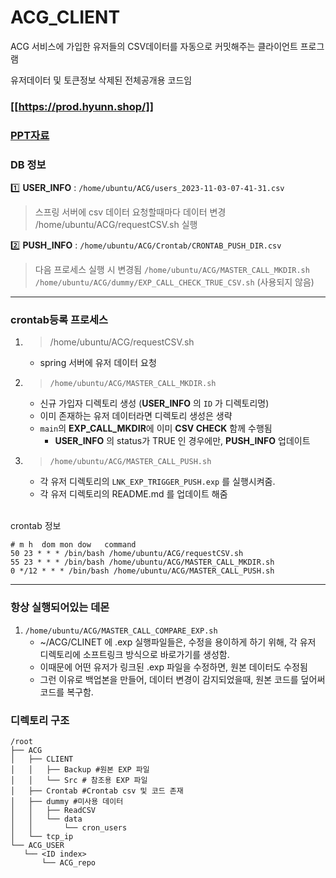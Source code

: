 # ACG_CLIENT
ACG 서비스에 가입한 유저들의 CSV데이터를 자동으로 커밋해주는 클라이언트 프로그램

유저데이터 및 토큰정보 삭제된 전체공개용 코드임

 ### [[https://prod.hyunn.shop/]]
### [PPT자료](https://docs.google.com/presentation/d/1SwTtjPmRu_-K8BIRhXG298PkwFupW2K0/edit?usp=sharing&ouid=103204687067264269924&rtpof=true&sd=true)

### DB 정보
1️⃣ **USER_INFO** : `/home/ubuntu/ACG/users_2023-11-03-07-41-31.csv`
> 스프링 서버에 csv 데이터 요청할때마다 데이터 변경
> /home/ubuntu/ACG/requestCSV.sh 실행

2️⃣ **PUSH_INFO** : `/home/ubuntu/ACG/Crontab/CRONTAB_PUSH_DIR.csv`
> 다음 프로세스 실행 시 변경됨
> `/home/ubuntu/ACG/MASTER_CALL_MKDIR.sh`
> `/home/ubuntu/ACG/dummy/EXP_CALL_CHECK_TRUE_CSV.sh` (사용되지 않음)

---

### crontab등록 프로세스

1. >/home/ubuntu/ACG/requestCSV.sh
   - spring 서버에 유저 데이터 요청
2. >`/home/ubuntu/ACG/MASTER_CALL_MKDIR.sh`
    - 신규 가입자 디렉토리 생성 (**USER_INFO** 의 `ID` 가 디렉토리명)
    - 이미 존재하는 유저 데이터라면 디렉토리 생성은 생략
    - `main`의 **EXP_CALL_MKDIR**에 이미 **CSV CHECK** 함께 수행됨
      - **USER_INFO** 의 status가 TRUE 인 경우에만, **PUSH_INFO** 업데이트
3. > `/home/ubuntu/ACG/MASTER_CALL_PUSH.sh`
   - 각 유저 디렉토리의 `LNK_EXP_TRIGGER_PUSH.exp` 를 실행시켜줌.
   - 각 유저 디렉토리의 README.md 를 업데이트 해줌


</br>crontab 정보
```sehll
# m h  dom mon dow   command
50 23 * * * /bin/bash /home/ubuntu/ACG/requestCSV.sh
55 23 * * * /bin/bash /home/ubuntu/ACG/MASTER_CALL_MKDIR.sh
0 */12 * * * /bin/bash /home/ubuntu/ACG/MASTER_CALL_PUSH.sh
```

---

### 항상 실행되어있는 데몬
1. `/home/ubuntu/ACG/MASTER_CALL_COMPARE_EXP.sh`
   - ~/ACG/CLINET 에 .exp 실행파일들은, 수정을 용이하게 하기 위해, 각 유저 디렉토리에 소프트링크 방식으로 바로가기를 생성함.
   - 이때문에 어떤 유저가 링크된 .exp 파일을 수정하면, 원본 데이터도 수정됨
   - 그런 이유로 백업본을 만들어, 데이터 변경이 감지되었을때, 원본 코드를 덮어써 코드를 복구함.

### 디렉토리 구조
```shell
/root
├── ACG
│   ├── CLIENT
│   │   ├── Backup #원본 EXP 파일
│   │   └── Src # 참조용 EXP 파일
│   ├── Crontab #Crontab csv 및 코드 존재
│   ├── dummy #미사용 데이터
│   │   ├── ReadCSV
│   │   └── data
│   │       └── cron_users
│   └── tcp_ip
└── ACG_USER
   └── <ID index>
       └── ACG_repo
```
